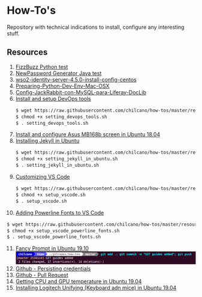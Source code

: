 # How-To's

Repository with technical indications to install, configure any interesting stuff. 

## Resources

1. [FizzBuzz Python test](resources/fizzbuzz1.py)
2. [NewPassword Generator Java test](resources/NewPasswordGenerator.java)
3. [wso2-identity-server-4.5.0-install-config-centos](resources/wso2-identity-server-4.5.0-install-config-centos.md)
4. [Preparing-Python-Dev-Env-Mac-OSX](resources/Preparing-Python-Dev-Env-Mac-OSX.md)
5. [Config-JackRabbit-con-MySQL-para-Liferay-DocLib](resources/config_jackrabbit_con_mysql_para_liferay_doclib.md)
6. [Install and setup DevOps tools](resources/setting_devops_tools.sh)
   ```sh
   $ wget https://raw.githubusercontent.com/chilcano/how-tos/master/resources/setting_devops_tools.sh
   $ chmod +x setting_devops_tools.sh  
   $ . setting_devops_tools.sh
   ```
7. [Install and configure Asus MB168b screen in Ubuntu 18.04](resources/install_and_setup_mb168b_in_ubuntu.md)
8. [Installing Jekyll in Ubuntu](resources/setting_jekyll_in_ubuntu.sh)
   ```sh
   $ wget https://raw.githubusercontent.com/chilcano/how-tos/master/resources/setting_jekyll_in_ubuntu.sh
   $ chmod +x setting_jekyll_in_ubuntu.sh
   $ . setting_jekyll_in_ubuntu.sh
   ```
9. [Customizing VS Code](resources/setup_vscode.sh)
   ```sh
   $ wget https://raw.githubusercontent.com/chilcano/how-tos/master/resources/setup_vscode.sh
   $ chmod +x setup_vscode.sh
   $ . setup_vscode.sh
   ```
10. [Adding Powerline Fonts to VS Code](resources/setup_vscode_powerline_fonts.sh)
   ```sh
   $ wget https://raw.githubusercontent.com/chilcano/how-tos/master/resources/setup_vscode_powerline_fonts.sh
   $ chmod +x setup_vscode_powerline_fonts.sh
   $ . setup_vscode_powerline_fonts.sh
   ```
11. [Fancy Prompt in Ubuntu 19.10](resources/fancy_prompt.md)
   ![](resources/fancy_prompt_ubuntu_19.10.png)
12. [Github - Persisting credentials](resources/git_saving_credentials.md)
13. [Github - Pull Request](resources/git_pull_request_guide.md)
14. [Getting CPU and GPU temperature in Ubuntu 19.04](resources/getting_temperature_cpu_gpu_hd_in_ubuntu.md)
15. [Installing Logitech Unifying (Keyboard adn mice) in Ubuntu 19.04](resources/installing_logitech_unifying_in_ubuntu_19_04.md)
